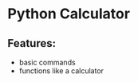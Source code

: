<h1>Python Calculator</h1>

<h2>Features:</h2>
<ul>
    <li>basic commands</li>
    <li>functions like a calculator</li>
</ul>
